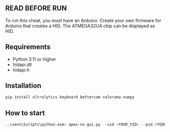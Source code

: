 
## READ BEFORE RUN
To run this cheat, you must have an Arduino. Create your own firmware for Arduino that creates a HID. The ATMEGA32U4 chip can be displayed as HID.

## Requirements
- Python 3.11 or higher
- hidapi.dll
- hidapi.h


## Installation
```py
pip install ultralytics keyboard bettercam colorama numpy
```

## How to start
```py
..\venv\Scripts\python.exe> apex-no-gui.py --vid <YOUR_VID> --pid <YOUR_PID> --pcode <YOUR_PINGCODE>
```
